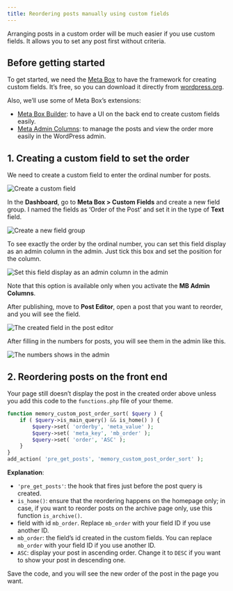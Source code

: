 ```yaml
---
title: Reordering posts manually using custom fields
---
```


Arranging posts in a custom order will be much easier if you use custom fields. It allows you to set any post first without criteria.

## Before getting started

To get started, we need the [Meta Box](https://metabox.io) to have the framework for creating custom fields. It’s free, so you can download it directly from [wordpress.org](https://wordpress.org/plugins/meta-box/).

Also, we’ll use some of Meta Box’s extensions:

* [Meta Box Builder](https://metabox.io/plugins/meta-box-builder/): to have a UI on the back end to create custom fields easily.
* [Meta Admin Columns](https://metabox.io/plugins/mb-admin-columns/): to manage the posts and view the order more easily in the WordPress admin.

## 1. Creating a custom field to set the order

We need to create a custom field to enter the ordinal number for posts.

![Create a custom field](https://i.imgur.com/wNK8aEU.png)

In the **Dashboard**, go to **Meta Box > Custom Fields** and create a new field group. I named the fields as ‘Order of the Post’ and set it in the type of **Text** field.

![Create a new field group](https://i.imgur.com/VgDtYQq.png)

To see exactly the order by the ordinal number, you can set this field display as an admin column in the admin. Just tick this box and set the position for the column.

![Set this field display as an admin column in the admin](https://i.imgur.com/D8ZRb9J.png)

Note that this option is available only when you activate the **MB Admin Columns**.

After publishing, move to **Post Editor**, open a post that you want to reorder, and you will see the field.

![The created field in the post editor](https://i.imgur.com/PZBwXQe.png)

After filling in the numbers for posts, you will see them in the admin like this.

![The numbers shows in the admin](https://i.imgur.com/1TwevgK.png)

## 2. Reordering posts on the front end

Your page still doesn’t display the post in the created order above unless you add this code to the `functions.php` file of your theme.

```php
function memory_custom_post_order_sort( $query ) {
    if ( $query->is_main_query() && is_home() ) {
        $query->set( 'orderby', 'meta_value' );
        $query->set( 'meta_key', 'mb_order' );
        $query->set( 'order', 'ASC' );
    }
}
add_action( 'pre_get_posts', 'memory_custom_post_order_sort' );
```
**Explanation**:

* `'pre_get_posts'`: the hook that fires just before the post query is created.
* `is_home()`: ensure that the reordering happens on the homepage only; in case, if you want to reorder posts on the archive page only, use this function `is_archive()`.
* field with id `mb_order`. Replace `mb_order` with your field ID if you use another ID. 
* `mb_order`: the field’s id created in the custom fields. You can replace `mb_order` with your field ID if you use another ID. 
* `ASC`: display your post in ascending order. Change it to `DESC` if you want to show your post in descending one.

Save the code, and you will see the new order of the post in the page you want.
